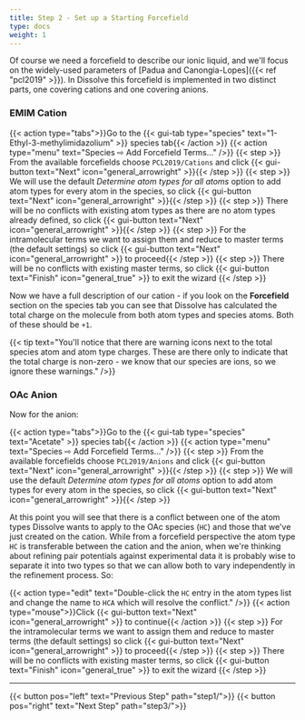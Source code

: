 ```yaml
---
title: Step 2 - Set up a Starting Forcefield
type: docs
weight: 1
---
```


Of course we need a forcefield to describe our ionic liquid, and we'll focus on the widely-used parameters of [Padua and Canongia-Lopes]({{< ref "pcl2019" >}}). In Dissolve this forcefield is implemented in two distinct parts, one covering cations and one covering anions.

### EMIM Cation

{{< action type="tabs">}}Go to the {{< gui-tab type="species" text="1-Ethyl-3-methylimidazolium" >}} species tab{{< /action >}}
{{< action type="menu" text="Species &#8680; Add Forcefield Terms..." />}}
{{< step >}} From the available forcefields choose `PCL2019/Cations` and click {{< gui-button text="Next" icon="general_arrowright" >}}{{< /step >}}
{{< step >}} We will use the default _Determine atom types for all atoms_ option to add atom types for every atom in the species, so click {{< gui-button text="Next" icon="general_arrowright" >}}{{< /step >}}
{{< step >}} There will be no conflicts with existing atom types as there are no atom types already defined, so click {{< gui-button text="Next" icon="general_arrowright" >}}{{< /step >}}
{{< step >}} For the intramolecular terms we want to assign them and reduce to master terms (the default settings) so click {{< gui-button text="Next" icon="general_arrowright" >}} to proceed{{< /step >}}
{{< step >}} There will be no conflicts with existing master terms, so click {{< gui-button text="Finish" icon="general_true" >}} to exit the wizard {{< /step >}}

Now we have a full description of our cation - if you look on the **Forcefield** section on the species tab you can see that Dissolve has calculated the total charge on the molecule from both atom types and species atoms. Both of these should be `+1`.

{{< tip text="You'll notice that there are warning icons next to the total species atom and atom type charges. These are there only to indicate that the total charge is non-zero - we know that our species are ions, so we ignore these warnings." />}}

### OAc Anion

Now for the anion:

{{< action type="tabs">}}Go to the {{< gui-tab type="species" text="Acetate" >}} species tab{{< /action >}}
{{< action type="menu" text="Species &#8680; Add Forcefield Terms..." />}}
{{< step >}} From the available forcefields choose `PCL2019/Anions` and click {{< gui-button text="Next" icon="general_arrowright" >}}{{< /step >}}
{{< step >}} We will use the default _Determine atom types for all atoms_ option to add atom types for every atom in the species, so click {{< gui-button text="Next" icon="general_arrowright" >}}{{< /step >}}

At this point you will see that there is a conflict between one of the atom types Dissolve wants to apply to the OAc species (`HC`) and those that we've just created on the cation. While from a forcefield perspective the atom type `HC` is transferable between the cation and the anion, when we're thinking about refining pair potentials against experimental data it is probably wise to separate it into two types so that we can allow both to vary independently in the refinement process. So:

{{< action type="edit" text="Double-click the `HC` entry in the atom types list and change the name to `HCA` which will resolve the conflict." />}}
{{< action type="mouse">}}Click {{< gui-button text="Next" icon="general_arrowright" >}} to continue{{< /action >}}
{{< step >}} For the intramolecular terms we want to assign them and reduce to master terms (the default settings) so click {{< gui-button text="Next" icon="general_arrowright" >}} to proceed{{< /step >}}
{{< step >}} There will be no conflicts with existing master terms, so click {{< gui-button text="Finish" icon="general_true" >}} to exit the wizard {{< /step >}}

* * *
{{< button pos="left" text="Previous Step" path="step1/">}}
{{< button pos="right" text="Next Step" path="step3/">}}
